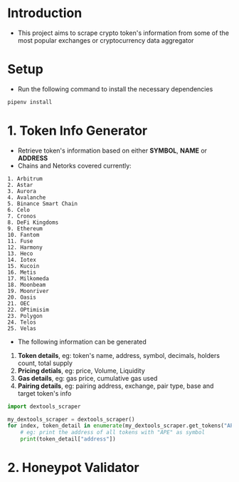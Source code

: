 # **Introduction**
- This project aims to scrape crypto token's information from some of the most popular exchanges or cryptocurrency data aggregator

# **Setup**
- Run the following command to install the necessary dependencies
```python
pipenv install
```

# **1. Token Info Generator**
- Retrieve token's information based on either **SYMBOL**, **NAME** or **ADDRESS**
- Chains and Netorks covered currently:
```
1. Arbitrum
2. Astar
3. Aurora
4. Avalanche
5. Binance Smart Chain
6. Celo
7. Cronos
8. DeFi Kingdoms
9. Ethereum
10. Fantom
11. Fuse
12. Harmony
13. Heco
14. Iotex
15. Kucoin
16. Metis
17. Milkomeda
18. Moonbeam
19. Moonriver
20. Oasis
21. OEC
22. OPtimisim
23. Polygon
24. Telos
25. Velas
```
- The following information can be generated
1. **Token details**, eg: token's name, address, symbol, decimals, holders count, total supply
2. **Pricing detials**, eg: price, Volume, Liquidity
3. **Gas details**, eg: gas price, cumulative gas used
4. **Pairing details**, eg: pairing address, exchange, pair type, base and target token's info
```python
import dextools_scraper

my_dextools_scraper = dextools_scraper()
for index, token_detail in enumerate(my_dextools_scraper.get_tokens("APE")):
    # eg: print the address of all tokens with "APE" as symbol
    print(token_detail["address"])
```

# **2. Honeypot Validator**

